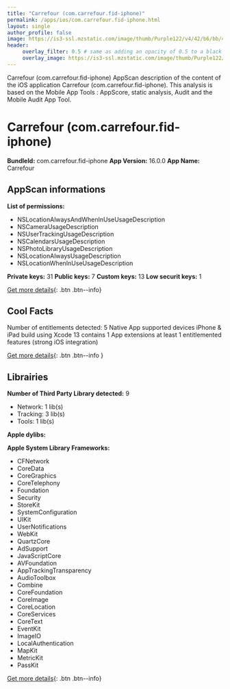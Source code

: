 ```yaml
---
title: "Carrefour (com.carrefour.fid-iphone)"
permalink: /apps/ios/com.carrefour.fid-iphone.html
layout: single
author_profile: false
image: https://is3-ssl.mzstatic.com/image/thumb/Purple122/v4/42/b6/bb/42b6bb56-2dee-8d00-5509-21a69b524644/AppIcon-1x_U007emarketing-0-7-0-sRGB-85-220.png/512x512bb.jpg
header: 
     overlay_filter: 0.5 # same as adding an opacity of 0.5 to a black background
     overlay_image: https://is3-ssl.mzstatic.com/image/thumb/Purple122/v4/42/b6/bb/42b6bb56-2dee-8d00-5509-21a69b524644/AppIcon-1x_U007emarketing-0-7-0-sRGB-85-220.png/512x512bb.jpg
---
```

Carrefour (com.carrefour.fid-iphone) AppScan description of the content of the iOS application Carrefour (com.carrefour.fid-iphone). This analysis is based on the Mobile App Tools : AppScore, static analysis, Audit and the Mobile Audit App Tool.

# Carrefour (com.carrefour.fid-iphone)

**BundleId:** com.carrefour.fid-iphone
**App Version:** 16.0.0
**App Name:** Carrefour


## AppScan informations 

**List of permissions:** 
- NSLocationAlwaysAndWhenInUseUsageDescription
- NSCameraUsageDescription
- NSUserTrackingUsageDescription
- NSCalendarsUsageDescription
- NSPhotoLibraryUsageDescription
- NSLocationAlwaysUsageDescription
- NSLocationWhenInUseUsageDescription
  
  
**Private keys:** 31
**Public keys:** 7
**Custom keys:** 13
**Low securit keys:** 1
  
[Get more details](/pricing.html){: .btn .btn--info}

## Cool Facts

Number of entitlements detected: 5
Native App
supported devices iPhone & iPad
build using Xcode 13
contains 1 App extensions
at least 1 entitlemented features (strong iOS integration)
  
[Get more details](/pricing.html){: .btn .btn--info }

## Librairies 
**Number of Third Party Library detected:** 9
- Network: 1 lib(s)
- Tracking: 3 lib(s)
- Tools: 1 lib(s)


**Apple dylibs:**


**Apple System Library Frameworks:**
- CFNetwork
- CoreData
- CoreGraphics
- CoreTelephony
- Foundation
- Security
- StoreKit
- SystemConfiguration
- UIKit
- UserNotifications
- WebKit
- QuartzCore
- AdSupport
- JavaScriptCore
- AVFoundation
- AppTrackingTransparency
- AudioToolbox
- Combine
- CoreFoundation
- CoreImage
- CoreLocation
- CoreServices
- CoreText
- EventKit
- ImageIO
- LocalAuthentication
- MapKit
- MetricKit
- PassKit


  
[Get more details](/pricing.html){: .btn .btn--info}

